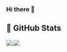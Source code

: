 ### Hi there 👋

<!--
**AlexandrSoshenko/AlexandrSoshenko** is a ✨ _special_ ✨ repository because its `README.md` (this file) appears on your GitHub profile.

Here are some ideas to get you started:

- 🔭 I’m currently working on ...
- 🌱 I’m currently learning ...
- 👯 I’m looking to collaborate on ...
- 🤔 I’m looking for help with ...
- 💬 Ask me about ...
- 📫 How to reach me: ...
- 😄 Pronouns: ...
- ⚡ Fun fact: ...
-->

## &#127919; GitHub Stats
<a href="">
  <img align="center" src="https://github-readme-stats.vercel.app/api/top-langs/?username=AlexandrSoshenko&background_color=#0D1117" />
</a>
<a href="">
  <img align="center" src="https://github-readme-stats.vercel.app/api?username=AlexandrSoshenko&show_icons=true&line_height=27&background_color=#0D1117&count_private=true"/>
</a>
